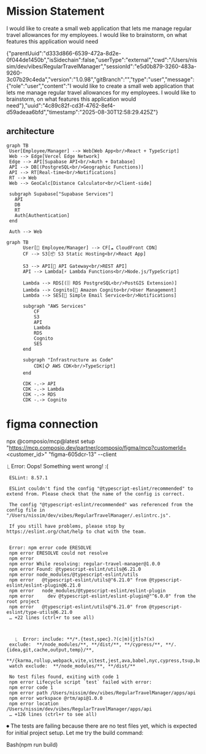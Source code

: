 # Mission Statement

I would like to create a small web application that lets me manage regular travel allowances for my employees. I would like to brainstorm, on what features this application would need

{"parentUuid":"d333d866-6539-472a-8d2e-0f044de1450b","isSidechain":false,"userType":"external","cwd":"/Users/nissim/dev/vibes/RegularTravelManager","sessionId":"e5d0b879-3260-483a-9260-3c07b29c4eda","version":"1.0.98","gitBranch":"","type":"user","message":{"role":"user","content":"I would like to create a small web application that lets me manage regular travel allowances for my employees. I would like to brainstorm, on what features this application would need"},"uuid":"4c89c82f-cd3f-4762-8ef4-d59adeaa6bfd","timestamp":"2025-08-30T12:58:29.425Z"}

## architecture

```mermaid
graph TB
 User[Employee/Manager] --> Web[Web App<br/>React + TypeScript]
 Web --> Edge[Vercel Edge Network]
 Edge --> API[Supabase API<br/>Auth + Database]
 API --> DB[(PostgreSQL<br/>Geographic Functions)]
 API --> RT[Real-time<br/>Notifications]
 RT --> Web
 Web --> GeoCalc[Distance Calculator<br/>Client-side]
 
 subgraph Supabase["Supabase Services"]
   API
   DB
   RT
   Auth[Authentication]
 end
 
 Auth --> Web
```

```mermaid
graph TB
      User[👤 Employee/Manager] --> CF[☁️ CloudFront CDN]
      CF --> S3[📦 S3 Static Hosting<br/>React App]

      S3 --> API[🚀 API Gateway<br/>REST API]
      API --> Lambda[⚡ Lambda Functions<br/>Node.js/TypeScript]

      Lambda --> RDS[(🗄️ RDS PostgreSQL<br/>PostGIS Extension)]
      Lambda --> Cognito[🔐 Amazon Cognito<br/>User Management]
      Lambda --> SES[📧 Simple Email Service<br/>Notifications]

      subgraph "AWS Services"
          CF
          S3
          API
          Lambda
          RDS
          Cognito
          SES
      end

      subgraph "Infrastructure as Code"
          CDK[📋 AWS CDK<br/>TypeScript]
      end

      CDK -.-> API
      CDK -.-> Lambda
      CDK -.-> RDS
      CDK -.-> Cognito
```

# figma connection

npx @composio/mcp@latest setup "https://mcp.composio.dev/partner/composio/figma/mcp?customerId=<customer_id>" "figma-605dcr-13" --client




  ⎿  Error: Oops! Something went wrong! :(

     ESLint: 8.57.1

     ESLint couldn't find the config "@typescript-eslint/recommended" to extend from. Please check that the name of the config is correct.

     The config "@typescript-eslint/recommended" was referenced from the config file in "/Users/nissim/dev/vibes/RegularTravelManager/.eslintrc.js".

     If you still have problems, please stop by https://eslint.org/chat/help to chat with the team.


     Error: npm error code ERESOLVE
     npm error ERESOLVE could not resolve
     npm error
     npm error While resolving: regular-travel-manager@1.0.0
     npm error Found: @typescript-eslint/utils@6.21.0
     npm error node_modules/@typescript-eslint/utils
     npm error   @typescript-eslint/utils@"6.21.0" from @typescript-eslint/eslint-plugin@6.21.0
     npm error   node_modules/@typescript-eslint/eslint-plugin
     npm error     dev @typescript-eslint/eslint-plugin@"^6.0.0" from the root project
     npm error   @typescript-eslint/utils@"6.21.0" from @typescript-eslint/type-utils@6.21.0
     … +22 lines (ctrl+r to see all)



       ⎿  Error: include: **/*.{test,spec}.?(c|m)[jt]s?(x)
     exclude:  **/node_modules/**, **/dist/**, **/cypress/**, **/.{idea,git,cache,output,temp}/**, 
     **/{karma,rollup,webpack,vite,vitest,jest,ava,babel,nyc,cypress,tsup,build,eslint,prettier}.config.*
     watch exclude:  **/node_modules/**, **/dist/**

     No test files found, exiting with code 1
     npm error Lifecycle script `test` failed with error:
     npm error code 1
     npm error path /Users/nissim/dev/vibes/RegularTravelManager/apps/api
     npm error workspace @rtm/api@1.0.0
     npm error location /Users/nissim/dev/vibes/RegularTravelManager/apps/api
     … +126 lines (ctrl+r to see all)

⏺ The tests are failing because there are no test files yet, which is expected for initial project setup. Let me try the build command:

  Bash(npm run build)